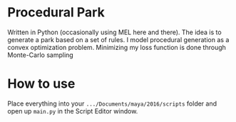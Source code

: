 # Procedural Park

Written in Python (occasionally using MEL here and there). The idea is to generate a park based on a set of rules. I model procedural generation as a convex optimization problem. Minimizing my loss function is done through Monte-Carlo sampling

# How to use
Place everything into your `.../Documents/maya/2016/scripts` folder and open up `main.py` in the Script Editor window.
